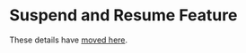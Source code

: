 # Suspend and Resume Feature

These details have [moved here](../UWP/features/suspend-and-resume.md).